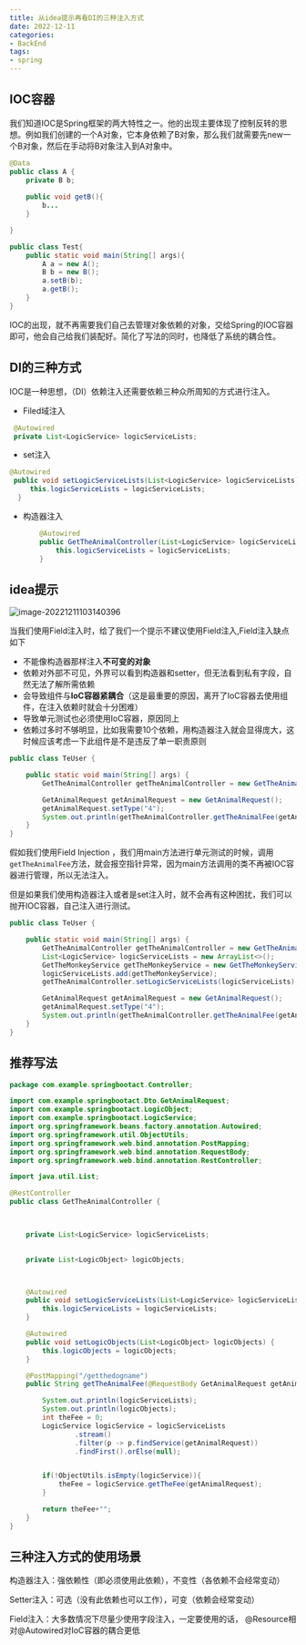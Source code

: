 ```yaml
---
title: 从idea提示再看DI的三种注入方式
date: 2022-12-11
categories:
- BackEnd
tags:
- spring
---
```


## IOC容器

我们知道IOC是Spring框架的两大特性之一。他的出现主要体现了控制反转的思想。例如我们创建的一个A对象，它本身依赖了B对象，那么我们就需要先new一个B对象，然后在手动将B对象注入到A对象中。

```java
@Data
public class A {
	private B b;
	
	public void getB(){
		b...
	}

}
```

```java
public class Test{
	public static void main(String[] args){
		A a = new A();
		B b = new B();
		a.setB(b);
		a.getB();
	}
}
```

IOC的出现，就不再需要我们自己去管理对象依赖的对象，交给Spring的IOC容器即可，他会自己给我们装配好。简化了写法的同时，也降低了系统的耦合性。

## DI的三种方式

IOC是一种思想，（DI）依赖注入还需要依赖三种众所周知的方式进行注入。

* Filed域注入

```java
 @Autowired
 private List<LogicService> logicServiceLists;
```

* set注入

```java
@Autowired
 public void setLogicServiceLists(List<LogicService> logicServiceLists) {
     this.logicServiceLists = logicServiceLists;
  }
```

* 构造器注入

  ```java
      @Autowired
      public GetTheAnimalController(List<LogicService> logicServiceLists){
          this.logicServiceLists = logicServiceLists;
      }
  ```

## idea提示

![image-20221211103140396](https://md-img-market.oss-cn-beijing.aliyuncs.com/img/image-20221211103140396.png)

当我们使用Field注入时，给了我们一个提示不建议使用Field注入,Field注入缺点如下

- 不能像构造器那样注入**不可变的对象**
- 依赖对外部不可见，外界可以看到构造器和setter，但无法看到私有字段，自然无法了解所需依赖
- 会导致组件与**IoC容器紧耦合**（这是最重要的原因，离开了IoC容器去使用组件，在注入依赖时就会十分困难）
- 导致单元测试也必须使用IoC容器，原因同上
- 依赖过多时不够明显，比如我需要10个依赖，用构造器注入就会显得庞大，这时候应该考虑一下此组件是不是违反了单一职责原则

```java
public class TeUser {

    public static void main(String[] args) {
        GetTheAnimalController getTheAnimalController = new GetTheAnimalController();

        GetAnimalRequest getAnimalRequest = new GetAnimalRequest();
        getAnimalRequest.setType("4");
        System.out.println(getTheAnimalController.getTheAnimalFee(getAnimalRequest));
    }
}
```

假如我们使用Field Injection ，我们用main方法进行单元测试的时候，调用`getTheAnimalFee`方法，就会报空指针异常，因为main方法调用的类不再被IOC容器进行管理，所以无法注入。

但是如果我们使用构造器注入或者是set注入时，就不会再有这种困扰，我们可以抛开IOC容器，自己注入进行测试。

```java
public class TeUser {

    public static void main(String[] args) {
        GetTheAnimalController getTheAnimalController = new GetTheAnimalController();
        List<LogicService> logicServiceLists = new ArrayList<>();
        GetTheMonkeyService getTheMonkeyService = new GetTheMonkeyService();
        logicServiceLists.add(getTheMonkeyService);
        getTheAnimalController.setLogicServiceLists(logicServiceLists);

        GetAnimalRequest getAnimalRequest = new GetAnimalRequest();
        getAnimalRequest.setType("4");
        System.out.println(getTheAnimalController.getTheAnimalFee(getAnimalRequest));
    }
}
```

## 推荐写法

```java
package com.example.springbootact.Controller;

import com.example.springbootact.Dto.GetAnimalRequest;
import com.example.springbootact.LogicObject;
import com.example.springbootact.LogicService;
import org.springframework.beans.factory.annotation.Autowired;
import org.springframework.util.ObjectUtils;
import org.springframework.web.bind.annotation.PostMapping;
import org.springframework.web.bind.annotation.RequestBody;
import org.springframework.web.bind.annotation.RestController;

import java.util.List;

@RestController
public class GetTheAnimalController {


  
    private List<LogicService> logicServiceLists;

 
    private List<LogicObject> logicObjects;



    @Autowired
    public void setLogicServiceLists(List<LogicService> logicServiceLists) {
        this.logicServiceLists = logicServiceLists;
    }

    @Autowired
    public void setLogicObjects(List<LogicObject> logicObjects) {
        this.logicObjects = logicObjects;
    }

    @PostMapping("/getthedogname")
    public String getTheAnimalFee(@RequestBody GetAnimalRequest getAnimalRequest){

        System.out.println(logicServiceLists);
        System.out.println(logicObjects);
        int theFee = 0;
        LogicService logicService = logicServiceLists
                .stream()
                .filter(p -> p.findService(getAnimalRequest))
                .findFirst().orElse(null);


        if(!ObjectUtils.isEmpty(logicService)){
            theFee = logicService.getTheFee(getAnimalRequest);
        }

        return theFee+"";
    }
}

```
## 三种注入方式的使用场景
构造器注入：强依赖性（即必须使用此依赖），不变性（各依赖不会经常变动）

Setter注入：可选（没有此依赖也可以工作），可变（依赖会经常变动）

Field注入：大多数情况下尽量少使用字段注入，一定要使用的话， @Resource相对@Autowired对IoC容器的耦合更低

